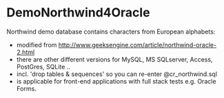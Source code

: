 # DemoNorthwind4Oracle
Northwind demo database contains characters from European alphabets:
- modified from http://www.geeksengine.com/article/northwind-oracle-2.html
- there are other different versions for MySQL, MS SQLserver, Access, PostGres, SQLite ..
- incl. 'drop tables & sequences' so you can re-enter @cr_northwind.sql
- is applicable for front-end applications with full stack tests e.g. Oracle Forms.

